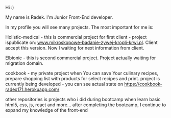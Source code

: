 Hi :) 

My name is Radek. I'm Junior Front-End developer.

In my profile you will see many projects. The most important for me is:

Holistic-medical - this is commercial project for first client - project ispublicate on: www.mikroskopowe-badanie-zywej-kropli-krwi.pl. Client accept this version. Now I waiting for next information from client.  

Elbionic - this is second commercial project. Project actually waiting for migration domain.

cookbook - my private project when You can save Your culinary recipes,  prepare shopping list with products for select recipes and print.
 project is currently being developed - you can  see actual state on https://cookbook-radex171.herokuapp.com/




other repositories is projects who i did during bootcamp when learn basic html5, css, js, react and more...
after completing the bootcamp, I continue to expand my knowledge of the front-end
